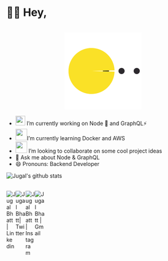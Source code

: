 # 👋🏻 Hey,
<div align="center">
	<br>
	<img src="https://raw.githubusercontent.com/Aniket965/Aniket965/master/pacman.svg?sanitize=true" width="200" height="200">
</div>

- <img src="https://media3.giphy.com/media/ln7z2eWriiQAllfVcn/giphy.gif" width=25 height=25> I’m currently working on Node 🚀 and GraphQL⚡<br>
- <img src="https://i.pinimg.com/originals/f5/5e/80/f55e8059ea945abfd6804b887dd4a0af.gif" width=30 height=30>I’m currently learning Docker and AWS<br>
- <img src="https://media0.giphy.com/media/pylpD8AoQCf3CQ1oO2/giphy.gif" width=30 height=30> I’m looking to collaborate on some cool project ideas<br>
- 💬 Ask me about Node & GraphQL<br>
- 😄 Pronouns: Backend Developer<br>

![Jugal's github stats](https://github-readme-stats.vercel.app/api?username=jugaldb&show_icons=true&hide_border=true)

<br>

  <a href="https://in.linkedin.com/in/jugal-bhatt14/">
    <img align="left" alt="Jugal Bhatt | Linkedin" width="24px" src="https://github.com/TheDudeThatCode/TheDudeThatCode/blob/master/Assets/Linkedin.svg" />
  </a>
  <a href="https://twitter.com/jugaldb">
    <img align="left" alt="Jugal Bhatt| Twitter" width="26px" src="https://github.com/TheDudeThatCode/TheDudeThatCode/blob/master/Assets/Twitter.svg" />
  </a>
  <a href="https://www.instagram.com/_jugalbhatt/">
    <img align="left" alt="Jugal Bhatt | Instagram" width="24px" src="https://github.com/TheDudeThatCode/TheDudeThatCode/blob/master/Assets/Instagram.svg" />
  </a>
  <a href="mailto:jugalbhatt3@gmail.com">
    <img align="left" alt="Jugal Bhatt | Gmail" width="26px" src="https://github.com/TheDudeThatCode/TheDudeThatCode/blob/master/Assets/Gmail.svg" />
  </a>

<br><br><br><br>
